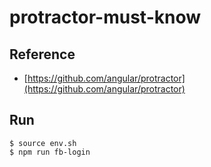 # protractor-must-know


## Reference
 - [https://github.com/angular/protractor](https://github.com/angular/protractor)


## Run

 ```
 $ source env.sh
 $ npm run fb-login

 ```